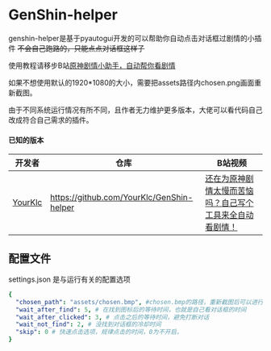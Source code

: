# GenShin-helper

genshin-helper是基于pyautogui开发的可以帮助你自动点击对话框过剧情的小插件
~~不会自己跑路的，只能点点对话框这样子~~

使用教程请移步B站[原神剧情小助手，自动帮你看剧情](https://www.bilibili.com/video/BV1g14y147pL)

如果不想使用默认的1920*1080的大小，需要把assets路径内chosen.png画面重新截图。

由于不同系统运行情况有所不同，且作者无力维护更多版本，大佬可以看代码自己改成符合自己需求的插件。

#### 已知的版本

| 开发者                                   | 仓库                                        | B站视频                                                                        |
|---------------------------------------|-------------------------------------------|-----------------------------------------------------------------------------|
| [YourKlc](https://github.com/YourKlc) | https://github.com/YourKlc/GenShin-helper | [还在为原神剧情太慢而苦恼吗？自己写个工具来全自动看剧情！](https://www.bilibili.com/video/BV1Fe4y137RZ) |

## 配置文件

settings.json 是与运行有关的配置选项

```yaml
{
  "chosen_path": "assets/chosen.bmp", #chosen.bmp的路径，重新截图后可以进行修改
  "wait_after_find": 5, # 在找到图标后的等待时间，也就是自己看对话框的时间
  "wait_after_clicked": 3, # 点击之后的等待时间，避免打断对话
  "wait_not_find": 2, # 没找到对话框的冷却时间
  "skip": 0 # 快速点击选项，规律点击的时间，0为不开启，
}
```
